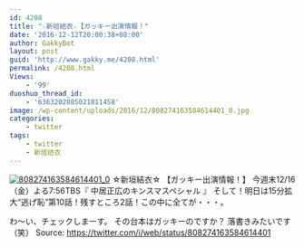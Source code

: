 ```yaml
---
id: 4208
title: "☆新垣結衣☆【ガッキー出演情報！"
date: '2016-12-12T20:00:38+08:00'
author: GakkyBot
layout: post
guid: 'http://www.gakky.me/4208.html'
permalink: /4208.html
Views:
    - '99'
duoshuo_thread_id:
    - '6363202085021811458'
image: /wp-content/uploads/2016/12/808274163584614401_0.jpg
categories:
    - twitter
tags:
    - twitter
    - 新垣结衣
---
```


[![808274163584614401_0](http://www.yui-aragaki.org/wp-content/uploads/2016/12/808274163584614401_0.jpg)](http://www.yui-aragaki.org/wp-content/uploads/2016/12/808274163584614401_0.jpg)
☆新垣結衣☆
【ガッキー出演情報！】
今週末12/16（金）よる7:56TBS『 中居正広のキンスマスペシャル 』
そして！明日は15分拡大“逃げ恥”第10話！残すところ2話！この中に全てが・・・。

わ〜い、チェックしまーす。
その台本はガッキーのですか？
落書きみたいです（笑）
Source: <https://twitter.com/i/web/status/808274163584614401>
